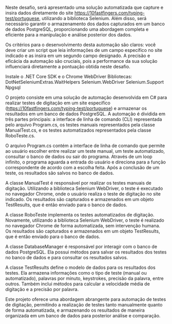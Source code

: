 Neste desafio, será apresentado uma solução automatizada que capture e insira dados diretamente do site https://10fastfingers.com/typing-test/portuguese, utilizando a biblioteca Selenium. 
Além disso, será necessário garantir o armazenamento dos dados capturados em um banco de dados PostgreSQL, proporcionando uma abordagem completa e eficiente para a manipulação e análise posterior dos dados.  

Os critérios para o desenvolvimento desta automação são claros: você deve criar um script que leia informações de um campo específico no site indicado e as insira em um segundo campo designado. 
A precisão e eficácia da automação são cruciais, pois a performance da sua solução influenciará diretamente a pontuação obtida neste desafio. 

Instale o .NET Core SDK e o Chrome WebDriver
Bibliotecas:  
DotNetSeleniumExtras.WaitHelpers 
Selenium.WebDriver 
Selenium.Support 
Npgsql 


O projeto consiste em uma solução de automação desenvolvida em C# para realizar testes de digitação em um site específico (https://10fastfingers.com/typing-test/portuguese) e armazenar os resultados em um banco de dados PostgreSQL. 
A automação é dividida em três partes principais: a interface de linha de comando (CLI) representada pelo arquivo Program.cs, os testes manuais representados pela classe ManualTest.cs, e os testes automatizados representados pela classe RoboTeste.cs.

O arquivo Program.cs contém a interface de linha de comando que permite ao usuário escolher entre realizar um teste manual, um teste automatizado, consultar o banco de dados ou sair do programa. Através de um loop infinito, 
o programa aguarda a entrada do usuário e direciona para a função correspondente de acordo com a escolha feita. Após a conclusão de um teste, os resultados são salvos no banco de dados. 

A classe ManualTest é responsável por realizar os testes manuais de digitação. Utilizando a biblioteca Selenium WebDriver, o teste é executado no navegador Chrome, 
onde o usuário realiza o teste de digitação no site indicado. Os resultados são capturados e armazenados em um objeto TestResults, que é então enviado para o banco de dados. 

 
A classe RoboTeste implementa os testes automatizados de digitação. Novamente, utilizando a biblioteca Selenium WebDriver, o teste é realizado no navegador Chrome de forma automatizada, 
sem intervenção humana. Os resultados são capturados e armazenados em um objeto TestResults, que é então enviado para o banco de dados. 

A classe DatabaseManager é responsável por interagir com o banco de dados PostgreSQL. Ela possui métodos para salvar os resultados dos testes no banco de dados e para consultar os resultados salvos. 

A classe TestResults define o modelo de dados para os resultados dos testes. Ela armazena informações como o tipo de teste (manual ou automatizado), palavras por minuto, keystrokes, precisão da palavra, entre outros. 
Também inclui métodos para calcular a velocidade média de digitação e a precisão por palavra. 

Este projeto oferece uma abordagem abrangente para automação de testes de digitação, permitindo a realização de testes tanto manualmente quanto de forma automatizada, e armazenando os resultados de maneira organizada em um banco de dados para posterior análise e comparação. 
